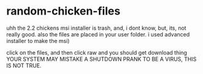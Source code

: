 # random-chicken-files
uhh the 2.2 chickens msi installer is trash, and, i dont know, but, its, not really good. also the files are placed in your user folder. i used advanced installer to make the msi)

click on the files, and then click raw and you should get download thing
YOUR SYSTEM MAY MISTAKE A SHUTDOWN PRANK TO BE A VIRUS, THIS IS NOT TRUE.
